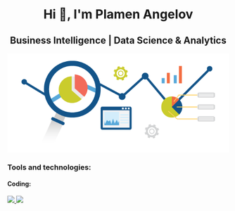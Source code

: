 <h1 align="center">Hi 👋, I'm Plamen Angelov</h1>
<h2 align="center">Business Intelligence | Data Science & Analytics</h2>
<p align="center">
<img align="center" src="https://github.com/PmnAngelov/pmnangelov/blob/main/img/analytics.png" />
</p>

<p align="center">
  <h3 align="left">Tools and technologies:</h3>
  <h4 align="left">Coding:</h4>
  <a href="https://skillicons.dev">
    <img src="https://skillicons.dev/icons?i=git,github,gitlab,py,tensorflow,vscode" />
  </a>
  <a href="https://skillicons.dev">
    <img src="https://skillicons.dev/icons?i=git,github,gitlab,grafana,mongodb,postgres,redis,py,tensorflow,vscode" />
  </a>
</p>



